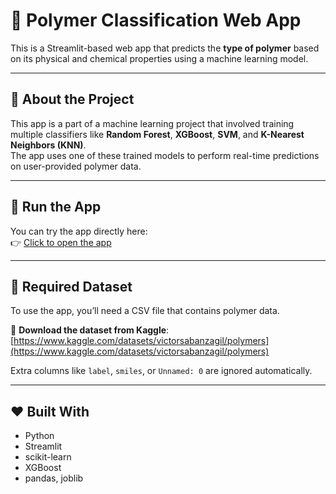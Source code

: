 

# 🧪 Polymer Classification Web App

This is a Streamlit-based web app that predicts the **type of polymer** based on its physical and chemical properties using a machine learning model.

---

## 📌 About the Project

This app is a part of a machine learning project that involved training multiple classifiers like **Random Forest**, **XGBoost**, **SVM**, and **K-Nearest Neighbors (KNN)**.  
The app uses one of these trained models to perform real-time predictions on user-provided polymer data.

---

## 🚀 Run the App

You can try the app directly here:  
👉 [Click to open the app](https://polymer-classification-using-ml-dbrhj9axnusaoiremqwdfm.streamlit.app/)

---

## 📄 Required Dataset

To use the app, you’ll need a CSV file that contains polymer data.

🔗 **Download the dataset from Kaggle**:  
[https://www.kaggle.com/datasets/victorsabanzagil/polymers](https://www.kaggle.com/datasets/victorsabanzagil/polymers)



Extra columns like `label`, `smiles`, or `Unnamed: 0` are ignored automatically.

---

## ❤️ Built With

- Python  
- Streamlit  
- scikit-learn  
- XGBoost  
- pandas, joblib  
